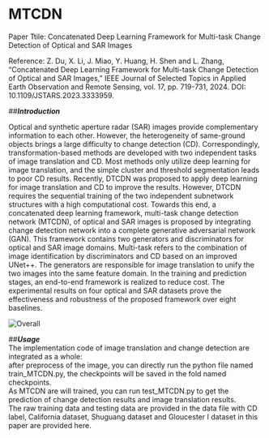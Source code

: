 # MTCDN
Paper Ttile: Concatenated Deep Learning Framework for Multi-task Change Detection of Optical and SAR Images<br>

Reference: Z. Du, X. Li, J. Miao, Y. Huang, H. Shen and L. Zhang, “Concatenated Deep Learning Framework for Multi-task Change Detection of Optical and SAR Images,” IEEE Journal of Selected Topics in Applied Earth Observation and Remote Sensing, vol. 17, pp. 719-731, 2024. DOI: 10.1109/JSTARS.2023.3333959.

##***Introduction***<br>

Optical and synthetic aperture radar (SAR) images provide complementary information to each other. However, the heterogeneity of same-ground objects brings a large difficulty to change detection (CD). Correspondingly, transformation-based methods are developed with two independent tasks of image translation and CD. Most methods only utilize deep learning for image translation, and the simple cluster and threshold segmentation leads to poor CD results. Recently, DTCDN was proposed to apply deep learning for image translation and CD to improve the results. However, DTCDN requires the sequential training of the two independent subnetwork structures with a high computational cost. Towards this end, a concatenated deep learning framework, multi-task change detection network (MTCDN), of optical and SAR images is proposed by integrating change detection network into a complete generative adversarial network (GAN). This framework contains two generators and discriminators for optical and SAR image domains. Multi-task refers to the combination of image identification by discriminators and CD based on an improved UNet++. The generators are responsible for image translation to unify the two images into the same feature domain. In the training and prediction stages, an end-to-end framework is realized to reduce cost. The experimental results on four optical and SAR datasets prove the effectiveness and robustness of the proposed framework over eight baselines.<br>

![Overall](https://github.com/lixinghua5540/MTCDN/assets/75232301/302aa7b1-e70b-46f5-8036-e4e574eaa8e9)<br>

##***Usage***<br>
The implementation code of image translation and change detection are integrated as a whole: <br>
after preprocess of the image, you can directly run the python file named train_MTCDN.py, the checkpoints will be saved in the fold named checkpoints. <br>
As MTCDN are will trained, you can run test_MTCDN.py to get the prediction of change detection results and image translation results.<br>
The raw training data and testing data are provided in the data file with CD label, California dataset, Shuguang dataset and Gloucester I dataset in this paper are provided here.
